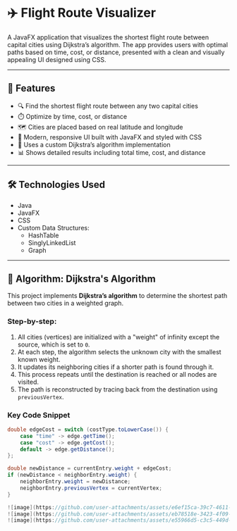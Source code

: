 # ✈️ Flight Route Visualizer

A JavaFX application that visualizes the shortest flight route between capital cities using Dijkstra’s algorithm. The app provides users with optimal paths based on time, cost, or distance, presented with a clean and visually appealing UI designed using CSS.

---

## 🚀 Features

- 🔍 Find the shortest flight route between any two capital cities
- ⏱️ Optimize by time, cost, or distance
- 🗺️ Cities are placed based on real latitude and longitude
- 🎨 Modern, responsive UI built with JavaFX and styled with CSS
- 🧠 Uses a custom Dijkstra’s algorithm implementation
- 📊 Shows detailed results including total time, cost, and distance

---

## 🛠 Technologies Used

- Java
- JavaFX
- CSS
- Custom Data Structures:
  - HashTable
  - SinglyLinkedList
  - Graph

---

## 🧠 Algorithm: Dijkstra's Algorithm

This project implements **Dijkstra’s algorithm** to determine the shortest path between two cities in a weighted graph.

### Step-by-step:

1. All cities (vertices) are initialized with a "weight" of infinity except the source, which is set to `0`.
2. At each step, the algorithm selects the unknown city with the smallest known weight.
3. It updates its neighboring cities if a shorter path is found through it.
4. This process repeats until the destination is reached or all nodes are visited.
5. The path is reconstructed by tracing back from the destination using `previousVertex`.

### Key Code Snippet

```java
double edgeCost = switch (costType.toLowerCase()) {
    case "time" -> edge.getTime();
    case "cost" -> edge.getCost();
    default -> edge.getDistance();
};

double newDistance = currentEntry.weight + edgeCost;
if (newDistance < neighborEntry.weight) {
    neighborEntry.weight = newDistance;
    neighborEntry.previousVertex = currentVertex;
}

![image](https://github.com/user-attachments/assets/e6ef15ca-39c7-4611-a8ff-11d9ca7cdf60)
![image](https://github.com/user-attachments/assets/eb78518e-3423-4f09-ad3a-7fbdae6906da)
![image](https://github.com/user-attachments/assets/e55966d5-c3c5-449d-ae42-8a95ed464378)
